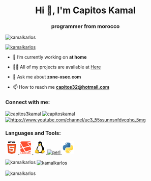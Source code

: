 <h1 align="center">Hi 👋, I'm Capitos Kamal</h1>
<h3 align="center">programmer from morocco</h3>

<p align="left"> <img src="https://komarev.com/ghpvc/?username=kamalkarlos&label=Profile%20views&color=0e75b6&style=flat" alt="kamalkarlos" /> </p>

<p align="left"> <a href="https://github.com/ryo-ma/github-profile-trophy"><img src="https://github-profile-trophy.vercel.app/?username=kamalkarlos" alt="kamalkarlos" /></a> </p>

- 🔭 I’m currently working on **at home**

- 👨‍💻 All of my projects are available at [Here](Here)

- 💬 Ask me about **zone-xsec.com**

- 📫 How to reach me **capitos32@hotmail.com**

<h3 align="left">Connect with me:</h3>
<p align="left">
<a href="https://fb.com/capitos3kamal" target="blank"><img align="center" src="https://raw.githubusercontent.com/rahuldkjain/github-profile-readme-generator/master/src/images/icons/Social/facebook.svg" alt="capitos3kamal" height="30" width="40" /></a>
<a href="https://instagram.com/capitoskamal" target="blank"><img align="center" src="https://raw.githubusercontent.com/rahuldkjain/github-profile-readme-generator/master/src/images/icons/Social/instagram.svg" alt="capitoskamal" height="30" width="40" /></a>
<a href="https://www.youtube.com/c/https://www.youtube.com/channel/uc3_55ssunnsnfdvcqho_5mg" target="blank"><img align="center" src="https://raw.githubusercontent.com/rahuldkjain/github-profile-readme-generator/master/src/images/icons/Social/youtube.svg" alt="https://www.youtube.com/channel/uc3_55ssunnsnfdvcqho_5mg" height="30" width="40" /></a>
</p>

<h3 align="left">Languages and Tools:</h3>
<p align="left"> <a href="https://www.w3.org/html/" target="_blank" rel="noreferrer"> <img src="https://raw.githubusercontent.com/devicons/devicon/master/icons/html5/html5-original-wordmark.svg" alt="html5" width="40" height="40"/> </a> <a href="https://laravel.com/" target="_blank" rel="noreferrer"> <img src="https://raw.githubusercontent.com/devicons/devicon/master/icons/laravel/laravel-plain-wordmark.svg" alt="laravel" width="40" height="40"/> </a> <a href="https://www.linux.org/" target="_blank" rel="noreferrer"> <img src="https://raw.githubusercontent.com/devicons/devicon/master/icons/linux/linux-original.svg" alt="linux" width="40" height="40"/> </a> <a href="https://www.perl.org/" target="_blank" rel="noreferrer"> <img src="https://api.iconify.design/logos-perl.svg" alt="perl" width="40" height="40"/> </a> <a href="https://www.python.org" target="_blank" rel="noreferrer"> <img src="https://raw.githubusercontent.com/devicons/devicon/master/icons/python/python-original.svg" alt="python" width="40" height="40"/> </a> </p>

<p><img align="left" src="https://github-readme-stats.vercel.app/api/top-langs?username=kamalkarlos&show_icons=true&locale=en&layout=compact" alt="kamalkarlos" /></p>

<p>&nbsp;<img align="center" src="https://github-readme-stats.vercel.app/api?username=kamalkarlos&show_icons=true&locale=en" alt="kamalkarlos" /></p>

<p><img align="center" src="https://github-readme-streak-stats.herokuapp.com/?user=kamalkarlos&" alt="kamalkarlos" /></p>
</style></head><body oncontextmenu="return false">
<main>
<h1 class="title motto-shake"></h1>
</main>
<script>(function(c,a,d){var b=function(f,e){this.el=a.querySelectorAll(f)[0];this.config=e||{};this.lyric=e.lyric||"";this.newLyric="";this.showUpSpeed=e.showUpSpeed||0;this.flashSpeed=e.flashSpeed||0;this.flashTimeout=e.flashTimeout||0;this.showOut()};b.prototype={showOut:function(){var f=this,g=0,e,h="";if(f.flashSpeed){f.newLyric=e=f.replaceFun(f.lyric,f.lyric.split(""))}else{f.newLyric=e=f.lyric}if(f.showUpSpeed){var j=setInterval(function(){h+=e.split("")[g];g++;f.newLyric=h;f.el.innerHTML=h;f.el.dataset.text=h;if(f.lyric.split("").length===g){clearInterval(j);setTimeout(function(){f.flash(f.newLyric)},f.flashTimeout)}},f.showUpSpeed)}else{f.el.innerHTML=e;f.el.dataset.text=e;setTimeout(function(){f.flash(f.newLyric)},f.flashTimeout)}},replaceFun:function(f,e){return f.split("").map(function(h){var g=e.filter(function(j,i){return e.indexOf(j)==i});return h=g[Math.floor((Math.random()*g.length))]}).join("")},flash:function(){var f=this,e=f.lyric.split(""),h=f.newLyric.split(""),g=f.flashSpeed;var i=setInterval(function(){if(h.join("")!==e.join("")){for(var j in e){if(h[j]!==e[j]){var k=e.filter(function(m,l){return e.indexOf(m)==l});h[j]=k[Math.floor((Math.random()*k.length))];f.el.innerHTML=f.el.dataset.text=h.join("")}}}else{clearInterval(i);f.callback()}},g)},callback:function(){if(this.config.callback){this.config.callback()}}};if(typeof module==="object"&&typeof module.exports==="object"){module.exports=exports=b}else{if(typeof define==="function"&&define.amd){define(function(){return b})}else{if(typeof c==="object"){c.Motto=b}}}})(window,document);
</script>

